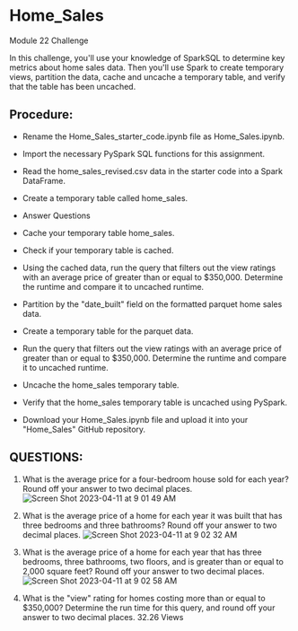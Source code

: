 # Home_Sales
Module 22 Challenge

In this challenge, you'll use your knowledge of SparkSQL to determine key metrics about home sales data. Then you'll use Spark to create temporary views, partition the data, cache and uncache a temporary table, and verify that the table has been uncached.

## Procedure:
* Rename the Home_Sales_starter_code.ipynb file as Home_Sales.ipynb.

* Import the necessary PySpark SQL functions for this assignment.

* Read the home_sales_revised.csv data in the starter code into a Spark DataFrame.

* Create a temporary table called home_sales.

* Answer Questions

* Cache your temporary table home_sales.

* Check if your temporary table is cached.

* Using the cached data, run the query that filters out the view ratings with an average price of greater than or equal to $350,000. Determine the runtime and compare it to uncached runtime.

* Partition by the "date_built" field on the formatted parquet home sales data.

* Create a temporary table for the parquet data.

* Run the query that filters out the view ratings with an average price of greater than or equal to $350,000. Determine the runtime and compare it to uncached runtime.

* Uncache the home_sales temporary table.

* Verify that the home_sales temporary table is uncached using PySpark.

* Download your Home_Sales.ipynb file and upload it into your "Home_Sales" GitHub repository.

## QUESTIONS:
1. What is the average price for a four-bedroom house sold for each year? Round off your answer to two decimal places.
![Screen Shot 2023-04-11 at 9 01 49 AM](https://user-images.githubusercontent.com/111457464/231187785-0cd5867c-271b-4407-9133-5f311e3b8bb3.png)

2. What is the average price of a home for each year it was built that has three bedrooms and three bathrooms? Round off your answer to two decimal places.
![Screen Shot 2023-04-11 at 9 02 32 AM](https://user-images.githubusercontent.com/111457464/231187921-809d761b-bb80-4414-9f34-1859f2db7ec3.png)

3. What is the average price of a home for each year that has three bedrooms, three bathrooms, two floors, and is greater than or equal to 2,000 square feet? Round off your answer to two decimal places.
![Screen Shot 2023-04-11 at 9 02 58 AM](https://user-images.githubusercontent.com/111457464/231188027-107737be-6d1c-48c2-b4b4-e213b8560c75.png)

4. What is the "view" rating for homes costing more than or equal to $350,000? Determine the run time for this query, and round off your answer to two decimal places.
  32.26 Views
